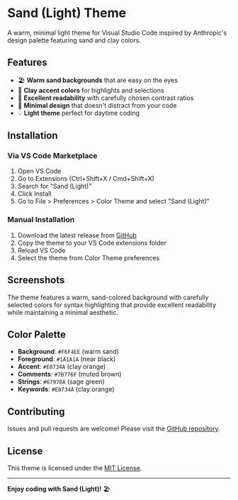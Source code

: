 # Sand (Light) Theme

A warm, minimal light theme for Visual Studio Code inspired by Anthropic's design palette featuring sand and clay colors.

## Features

- 🏖️ **Warm sand backgrounds** that are easy on the eyes
- 🎨 **Clay accent colors** for highlights and selections  
- 📝 **Excellent readability** with carefully chosen contrast ratios
- 🎯 **Minimal design** that doesn't distract from your code
- 💡 **Light theme** perfect for daytime coding

## Installation

### Via VS Code Marketplace

1. Open VS Code
2. Go to Extensions (Ctrl+Shift+X / Cmd+Shift+X)
3. Search for "Sand (Light)"
4. Click Install
5. Go to File > Preferences > Color Theme and select "Sand (Light)"

### Manual Installation

1. Download the latest release from [GitHub](https://github.com/dhrumil/sand-theme)
2. Copy the theme to your VS Code extensions folder
3. Reload VS Code
4. Select the theme from Color Theme preferences

## Screenshots

The theme features a warm, sand-colored background with carefully selected colors for syntax highlighting that provide excellent readability while maintaining a minimal aesthetic.

## Color Palette

- **Background**: `#F6F4EE` (warm sand)
- **Foreground**: `#1A1A1A` (near black)
- **Accent**: `#E0734A` (clay orange)
- **Comments**: `#7B776F` (muted brown)
- **Strings**: `#67978A` (sage green)
- **Keywords**: `#E0734A` (clay orange)

## Contributing

Issues and pull requests are welcome! Please visit the [GitHub repository](https://github.com/dhrumil/sand-theme).

## License

This theme is licensed under the [MIT License](LICENSE).

---

**Enjoy coding with Sand (Light)!** 🏖️